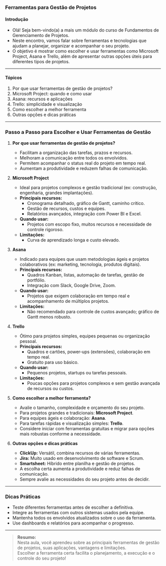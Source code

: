 ### **Ferramentas para Gestão de Projetos**

#### Introdução

- Olá! Seja bem-vindo(a) a mais um módulo do curso de Fundamentos de Gerenciamento de Projetos.
- Neste encontro, vamos falar sobre ferramentas e tecnologias que ajudam a planejar, organizar e acompanhar o seu projeto.
- O objetivo é mostrar como escolher e usar ferramentas como Microsoft Project, Asana e Trello, além de apresentar outras opções úteis para diferentes tipos de projetos.

---

#### Tópicos

1. Por que usar ferramentas de gestão de projetos?
2. Microsoft Project: quando e como usar
3. Asana: recursos e aplicações
4. Trello: simplicidade e visualização
5. Como escolher a melhor ferramenta
6. Outras opções e dicas práticas

---

### Passo a Passo para Escolher e Usar Ferramentas de Gestão

1. **Por que usar ferramentas de gestão de projetos?**

   - Facilitam a organização das tarefas, prazos e recursos.
   - Melhoram a comunicação entre todos os envolvidos.
   - Permitem acompanhar o status real do projeto em tempo real.
   - Aumentam a produtividade e reduzem falhas de comunicação.

2. **Microsoft Project**

   - Ideal para projetos complexos e gestão tradicional (ex: construção, engenharia, grandes implantações).
   - **Principais recursos:**
     - Cronograma detalhado, gráfico de Gantt, caminho crítico.
     - Gestão de recursos, custos e equipes.
     - Relatórios avançados, integração com Power BI e Excel.
   - **Quando usar:**
     - Projetos com escopo fixo, muitos recursos e necessidade de controle rigoroso.
   - **Limitações:**
     - Curva de aprendizado longa e custo elevado.

3. **Asana**

   - Indicado para equipes que usam metodologias ágeis e projetos colaborativos (ex: marketing, tecnologia, produtos digitais).
   - **Principais recursos:**
     - Quadros Kanban, listas, automação de tarefas, gestão de portfólio.
     - Integração com Slack, Google Drive, Zoom.
   - **Quando usar:**
     - Projetos que exigem colaboração em tempo real e acompanhamento de múltiplos projetos.
   - **Limitações:**
     - Não recomendado para controle de custos avançado; gráfico de Gantt menos robusto.

4. **Trello**

   - Ótimo para projetos simples, equipes pequenas ou organização pessoal.
   - **Principais recursos:**
     - Quadros e cartões, power-ups (extensões), colaboração em tempo real.
     - Gratuito para uso básico.
   - **Quando usar:**
     - Pequenos projetos, startups ou tarefas pessoais.
   - **Limitações:**
     - Poucas opções para projetos complexos e sem gestão avançada de recursos ou custos.

5. **Como escolher a melhor ferramenta?**

   - Avalie o tamanho, complexidade e orçamento do seu projeto.
   - Para projetos grandes e tradicionais: **Microsoft Project**.
   - Para equipes ágeis e colaboração: **Asana**.
   - Para tarefas rápidas e visualização simples: **Trello**.
   - Considere iniciar com ferramentas gratuitas e migrar para opções mais robustas conforme a necessidade.

6. **Outras opções e dicas práticas**

   - **ClickUp:** Versátil, combina recursos de várias ferramentas.
   - **Jira:** Muito usado em desenvolvimento de software e Scrum.
   - **Smartsheet:** Híbrido entre planilha e gestão de projetos.
   - A escolha certa aumenta a produtividade e reduz falhas de comunicação.
   - Sempre avalie as necessidades do seu projeto antes de decidir.

---

### Dicas Práticas

- Teste diferentes ferramentas antes de escolher a definitiva.
- Integre as ferramentas com outros sistemas usados pela equipe.
- Mantenha todos os envolvidos atualizados sobre o uso da ferramenta.
- Use dashboards e relatórios para acompanhar o progresso.

---

> **Resumo:**  
> Nesta aula, você aprendeu sobre as principais ferramentas de gestão de projetos, suas aplicações, vantagens e limitações.  
> Escolher a ferramenta certa facilita o planejamento, a execução e o controle do seu projeto!
